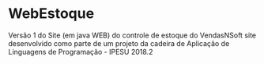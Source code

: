 # WebEstoque
Versão 1 do Site (em java WEB) do controle de estoque do VendasNSoft
site desenvolvido como parte de um projeto da cadeira de Aplicação de Linguagens de Programação - IPESU 2018.2
